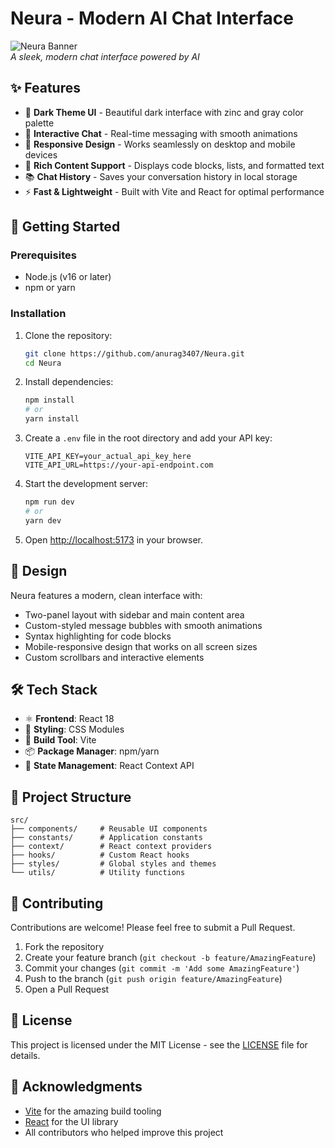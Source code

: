 # Neura - Modern AI Chat Interface

![Neura Banner](https://via.placeholder.com/1200x400/1a1a2e/e94560?text=Neura+AI+Chat)  
*A sleek, modern chat interface powered by AI*

## ✨ Features

- 🎨 **Dark Theme UI** - Beautiful dark interface with zinc and gray color palette
- 💬 **Interactive Chat** - Real-time messaging with smooth animations
- 📱 **Responsive Design** - Works seamlessly on desktop and mobile devices
- 📝 **Rich Content Support** - Displays code blocks, lists, and formatted text
- 📚 **Chat History** - Saves your conversation history in local storage
- ⚡ **Fast & Lightweight** - Built with Vite and React for optimal performance

## 🚀 Getting Started

### Prerequisites

- Node.js (v16 or later)
- npm or yarn

### Installation

1. Clone the repository:
   ```bash
   git clone https://github.com/anurag3407/Neura.git
   cd Neura
   ```

2. Install dependencies:
   ```bash
   npm install
   # or
   yarn install
   ```

3. Create a `.env` file in the root directory and add your API key:
   ```env
   VITE_API_KEY=your_actual_api_key_here
   VITE_API_URL=https://your-api-endpoint.com
   ```

4. Start the development server:
   ```bash
   npm run dev
   # or
   yarn dev
   ```

5. Open [http://localhost:5173](http://localhost:5173) in your browser.

## 🎨 Design

Neura features a modern, clean interface with:
- Two-panel layout with sidebar and main content area
- Custom-styled message bubbles with smooth animations
- Syntax highlighting for code blocks
- Mobile-responsive design that works on all screen sizes
- Custom scrollbars and interactive elements

## 🛠️ Tech Stack

- ⚛️ **Frontend**: React 18
- 🎨 **Styling**: CSS Modules
- 🚀 **Build Tool**: Vite
- 📦 **Package Manager**: npm/yarn
- 🔄 **State Management**: React Context API

## 📂 Project Structure

```
src/
├── components/     # Reusable UI components
├── constants/      # Application constants
├── context/        # React context providers
├── hooks/          # Custom React hooks
├── styles/         # Global styles and themes
└── utils/          # Utility functions
```

## 🤝 Contributing

Contributions are welcome! Please feel free to submit a Pull Request.

1. Fork the repository
2. Create your feature branch (`git checkout -b feature/AmazingFeature`)
3. Commit your changes (`git commit -m 'Add some AmazingFeature'`)
4. Push to the branch (`git push origin feature/AmazingFeature`)
5. Open a Pull Request

## 📄 License

This project is licensed under the MIT License - see the [LICENSE](LICENSE) file for details.

## 🙏 Acknowledgments

- [Vite](https://vitejs.dev/) for the amazing build tooling
- [React](https://reactjs.org/) for the UI library
- All contributors who helped improve this project
